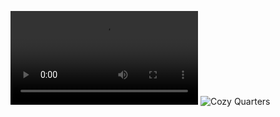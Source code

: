 <video controls src="tailwind+react.mp4" title="Title"></video>
![Cozy Quarters](./frontend/public/screencapture-localhost-5173-2024-03-05-22_16_41.png)